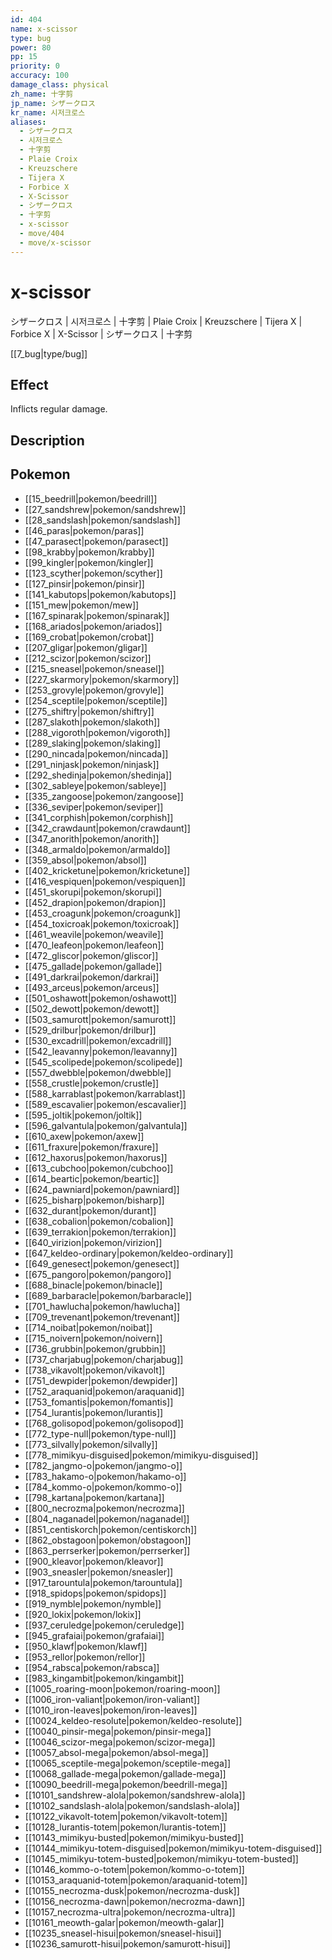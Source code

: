 ```yaml
---
id: 404
name: x-scissor
type: bug
power: 80
pp: 15
priority: 0
accuracy: 100
damage_class: physical
zh_name: 十字剪
jp_name: シザークロス
kr_name: 시저크로스
aliases:
  - シザークロス
  - 시저크로스
  - 十字剪
  - Plaie Croix
  - Kreuzschere
  - Tijera X
  - Forbice X
  - X-Scissor
  - シザークロス
  - 十字剪
  - x-scissor
  - move/404
  - move/x-scissor
---
```

# x-scissor
    
シザークロス | 시저크로스 | 十字剪 | Plaie Croix | Kreuzschere | Tijera X | Forbice X | X-Scissor | シザークロス | 十字剪

[[7_bug|type/bug]]

## Effect

Inflicts regular damage.

## Description



## Pokemon

- [[15_beedrill|pokemon/beedrill]]
- [[27_sandshrew|pokemon/sandshrew]]
- [[28_sandslash|pokemon/sandslash]]
- [[46_paras|pokemon/paras]]
- [[47_parasect|pokemon/parasect]]
- [[98_krabby|pokemon/krabby]]
- [[99_kingler|pokemon/kingler]]
- [[123_scyther|pokemon/scyther]]
- [[127_pinsir|pokemon/pinsir]]
- [[141_kabutops|pokemon/kabutops]]
- [[151_mew|pokemon/mew]]
- [[167_spinarak|pokemon/spinarak]]
- [[168_ariados|pokemon/ariados]]
- [[169_crobat|pokemon/crobat]]
- [[207_gligar|pokemon/gligar]]
- [[212_scizor|pokemon/scizor]]
- [[215_sneasel|pokemon/sneasel]]
- [[227_skarmory|pokemon/skarmory]]
- [[253_grovyle|pokemon/grovyle]]
- [[254_sceptile|pokemon/sceptile]]
- [[275_shiftry|pokemon/shiftry]]
- [[287_slakoth|pokemon/slakoth]]
- [[288_vigoroth|pokemon/vigoroth]]
- [[289_slaking|pokemon/slaking]]
- [[290_nincada|pokemon/nincada]]
- [[291_ninjask|pokemon/ninjask]]
- [[292_shedinja|pokemon/shedinja]]
- [[302_sableye|pokemon/sableye]]
- [[335_zangoose|pokemon/zangoose]]
- [[336_seviper|pokemon/seviper]]
- [[341_corphish|pokemon/corphish]]
- [[342_crawdaunt|pokemon/crawdaunt]]
- [[347_anorith|pokemon/anorith]]
- [[348_armaldo|pokemon/armaldo]]
- [[359_absol|pokemon/absol]]
- [[402_kricketune|pokemon/kricketune]]
- [[416_vespiquen|pokemon/vespiquen]]
- [[451_skorupi|pokemon/skorupi]]
- [[452_drapion|pokemon/drapion]]
- [[453_croagunk|pokemon/croagunk]]
- [[454_toxicroak|pokemon/toxicroak]]
- [[461_weavile|pokemon/weavile]]
- [[470_leafeon|pokemon/leafeon]]
- [[472_gliscor|pokemon/gliscor]]
- [[475_gallade|pokemon/gallade]]
- [[491_darkrai|pokemon/darkrai]]
- [[493_arceus|pokemon/arceus]]
- [[501_oshawott|pokemon/oshawott]]
- [[502_dewott|pokemon/dewott]]
- [[503_samurott|pokemon/samurott]]
- [[529_drilbur|pokemon/drilbur]]
- [[530_excadrill|pokemon/excadrill]]
- [[542_leavanny|pokemon/leavanny]]
- [[545_scolipede|pokemon/scolipede]]
- [[557_dwebble|pokemon/dwebble]]
- [[558_crustle|pokemon/crustle]]
- [[588_karrablast|pokemon/karrablast]]
- [[589_escavalier|pokemon/escavalier]]
- [[595_joltik|pokemon/joltik]]
- [[596_galvantula|pokemon/galvantula]]
- [[610_axew|pokemon/axew]]
- [[611_fraxure|pokemon/fraxure]]
- [[612_haxorus|pokemon/haxorus]]
- [[613_cubchoo|pokemon/cubchoo]]
- [[614_beartic|pokemon/beartic]]
- [[624_pawniard|pokemon/pawniard]]
- [[625_bisharp|pokemon/bisharp]]
- [[632_durant|pokemon/durant]]
- [[638_cobalion|pokemon/cobalion]]
- [[639_terrakion|pokemon/terrakion]]
- [[640_virizion|pokemon/virizion]]
- [[647_keldeo-ordinary|pokemon/keldeo-ordinary]]
- [[649_genesect|pokemon/genesect]]
- [[675_pangoro|pokemon/pangoro]]
- [[688_binacle|pokemon/binacle]]
- [[689_barbaracle|pokemon/barbaracle]]
- [[701_hawlucha|pokemon/hawlucha]]
- [[709_trevenant|pokemon/trevenant]]
- [[714_noibat|pokemon/noibat]]
- [[715_noivern|pokemon/noivern]]
- [[736_grubbin|pokemon/grubbin]]
- [[737_charjabug|pokemon/charjabug]]
- [[738_vikavolt|pokemon/vikavolt]]
- [[751_dewpider|pokemon/dewpider]]
- [[752_araquanid|pokemon/araquanid]]
- [[753_fomantis|pokemon/fomantis]]
- [[754_lurantis|pokemon/lurantis]]
- [[768_golisopod|pokemon/golisopod]]
- [[772_type-null|pokemon/type-null]]
- [[773_silvally|pokemon/silvally]]
- [[778_mimikyu-disguised|pokemon/mimikyu-disguised]]
- [[782_jangmo-o|pokemon/jangmo-o]]
- [[783_hakamo-o|pokemon/hakamo-o]]
- [[784_kommo-o|pokemon/kommo-o]]
- [[798_kartana|pokemon/kartana]]
- [[800_necrozma|pokemon/necrozma]]
- [[804_naganadel|pokemon/naganadel]]
- [[851_centiskorch|pokemon/centiskorch]]
- [[862_obstagoon|pokemon/obstagoon]]
- [[863_perrserker|pokemon/perrserker]]
- [[900_kleavor|pokemon/kleavor]]
- [[903_sneasler|pokemon/sneasler]]
- [[917_tarountula|pokemon/tarountula]]
- [[918_spidops|pokemon/spidops]]
- [[919_nymble|pokemon/nymble]]
- [[920_lokix|pokemon/lokix]]
- [[937_ceruledge|pokemon/ceruledge]]
- [[945_grafaiai|pokemon/grafaiai]]
- [[950_klawf|pokemon/klawf]]
- [[953_rellor|pokemon/rellor]]
- [[954_rabsca|pokemon/rabsca]]
- [[983_kingambit|pokemon/kingambit]]
- [[1005_roaring-moon|pokemon/roaring-moon]]
- [[1006_iron-valiant|pokemon/iron-valiant]]
- [[1010_iron-leaves|pokemon/iron-leaves]]
- [[10024_keldeo-resolute|pokemon/keldeo-resolute]]
- [[10040_pinsir-mega|pokemon/pinsir-mega]]
- [[10046_scizor-mega|pokemon/scizor-mega]]
- [[10057_absol-mega|pokemon/absol-mega]]
- [[10065_sceptile-mega|pokemon/sceptile-mega]]
- [[10068_gallade-mega|pokemon/gallade-mega]]
- [[10090_beedrill-mega|pokemon/beedrill-mega]]
- [[10101_sandshrew-alola|pokemon/sandshrew-alola]]
- [[10102_sandslash-alola|pokemon/sandslash-alola]]
- [[10122_vikavolt-totem|pokemon/vikavolt-totem]]
- [[10128_lurantis-totem|pokemon/lurantis-totem]]
- [[10143_mimikyu-busted|pokemon/mimikyu-busted]]
- [[10144_mimikyu-totem-disguised|pokemon/mimikyu-totem-disguised]]
- [[10145_mimikyu-totem-busted|pokemon/mimikyu-totem-busted]]
- [[10146_kommo-o-totem|pokemon/kommo-o-totem]]
- [[10153_araquanid-totem|pokemon/araquanid-totem]]
- [[10155_necrozma-dusk|pokemon/necrozma-dusk]]
- [[10156_necrozma-dawn|pokemon/necrozma-dawn]]
- [[10157_necrozma-ultra|pokemon/necrozma-ultra]]
- [[10161_meowth-galar|pokemon/meowth-galar]]
- [[10235_sneasel-hisui|pokemon/sneasel-hisui]]
- [[10236_samurott-hisui|pokemon/samurott-hisui]]

